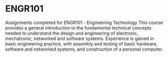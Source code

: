 # ENGR101
Assignments completed for ENGR101 - Engineering Technology
This course provides a general introduction to the fundamental technical concepts needed to understand the design and engineering of electronic, mechatronic, networked and software systems. Experience is gained in basic engineering practice, with assembly and testing of basic hardware, software and networked systems, and construction of a personal computer.
